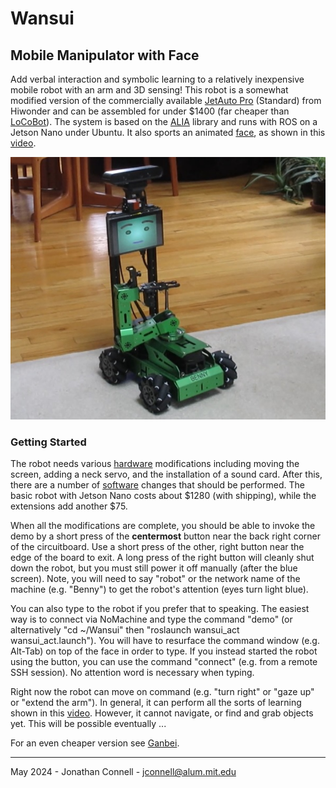 # Wansui
## Mobile Manipulator with Face

Add verbal interaction and symbolic learning to a relatively inexpensive mobile robot with an arm and 3D sensing! This robot is a somewhat modified version of the commercially available [JetAuto Pro](https://www.hiwonder.com/collections/ros-robot/products/jetauto-pro?variant=40040875229271) (Standard) from Hiwonder and can be assembled for under $1400 (far cheaper than [LoCoBot](https://www.generationrobots.com/en/404057-locobot-autonomous-mobile-robot.html)). The system is based on the [ALIA](https://github.com/jconnell11/ALIA) library and runs with ROS on a Jetson Nano under Ubuntu. It also sports an animated [face](https://github.com/jconnell11/hmore_face), as shown in this [video](https://youtu.be/DcIPQSiz_0I).

![Benny robot](Benny.jpg)

### Getting Started

The robot needs various [hardware](doc/hardware.md) modifications including moving the screen, adding a neck servo, and the installation of a sound card. After this, there are a number of [software](doc/software.md) changes that should be performed. The basic robot with Jetson Nano costs about $1280 (with shipping), while the extensions add another $75.

When all the modifications are complete, you should be able to invoke the demo by a short press of the __centermost__ button near the back right corner of the circuitboard. Use a short press of the other, right button near the edge of the board to exit. A long press of the right button will cleanly shut down the robot, but you must still power it off manually (after the blue screen). Note, you will need to say "robot" or the network name of the machine (e.g. "Benny") to get the robot's attention (eyes turn light blue). 

You can also type to the robot if you prefer that to speaking. The easiest way is to connect via NoMachine and type the command "demo" (or alternatively "cd ~/Wansui" then "roslaunch wansui_act wansui_act.launch"). You will have to resurface the command window (e.g. Alt-Tab) on top of the face in order to type. If you instead started the robot using the button, you can use the command "connect" (e.g. from a remote SSH session). No attention word is necessary when typing.

Right now the robot can move on command (e.g. "turn right" or "gaze up" or "extend the arm"). In general, it can perform all the sorts of learning shown in this [video](https://youtu.be/EjzdjWy3SKM). However, it cannot navigate, or find and grab objects yet. This will be possible eventually ... 

For an even cheaper version see [Ganbei](https://github.com/jconnell11/Ganbei).

---

May 2024 - Jonathan Connell - jconnell@alum.mit.edu


